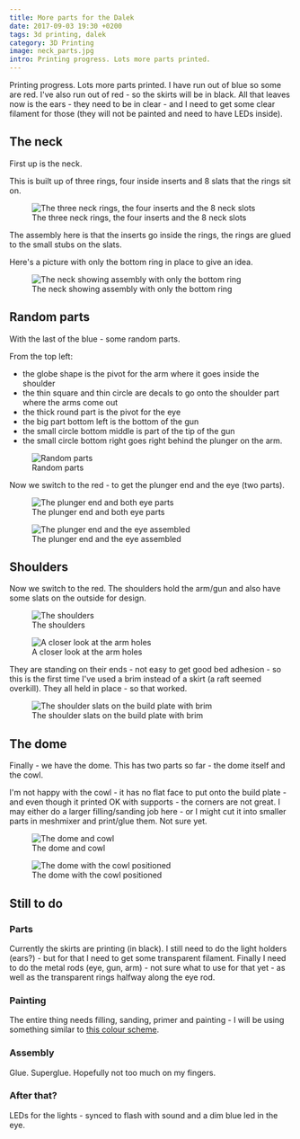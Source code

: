 ```yaml
---
title: More parts for the Dalek
date: 2017-09-03 19:30 +0200
tags: 3d printing, dalek
category: 3D Printing
image: neck_parts.jpg
intro: Printing progress. Lots more parts printed.
---
```


Printing progress. Lots more parts printed. I have run out of blue so some are red. I've also run out of red - so the skirts will be in black. All that leaves now is the ears - they need to be in clear - and I need to get some clear filament for those (they will not be painted and need to have LEDs inside).

## The neck

First up is the neck.

This is built up of three rings, four inside inserts and 8 slats that the rings sit on.

<figure class="figure w-100 text-center">
  <img class="figure-img img-fluid rounded" src="/images/posts/2017/09/neck_parts.jpg" title="The three neck rings, the four inserts and the 8 neck slots" alt="The three neck rings, the four inserts and the 8 neck slots"/>
  <figcaption class="figure-caption">The three neck rings, the four inserts and the 8 neck slots</figcaption>
</figure>

The assembly here is that the inserts go inside the rings, the rings are glued to the small stubs on the slats.

Here's a picture with only the bottom ring in place to give an idea.

<figure class="figure w-100 text-center">
  <img class="figure-img img-fluid rounded" src="/images/posts/2017/09/neck_assembled.jpg" title="The neck showing assembly with only the bottom ring" alt="The neck showing assembly with only the bottom ring"/>
  <figcaption class="figure-caption">The neck showing assembly with only the bottom ring</figcaption>
</figure>

## Random parts

With the last of the blue - some random parts.

From the top left:

- the globe shape is the pivot for the arm where it goes inside the shoulder
- the thin square and thin circle are decals to go onto the shoulder part where the arms come out
- the thick round part is the pivot for the eye
- the big part bottom left is the bottom of the gun
- the small circle bottom middle is part of the tip of the gun
- the small circle bottom right goes right behind the plunger on the arm.

<figure class="figure w-100 text-center">
  <img class="figure-img img-fluid rounded" src="/images/posts/2017/09/03-parts.jpg" title="Random parts" alt="Random parts"/>
  <figcaption class="figure-caption">Random parts</figcaption>
</figure>

Now we switch to the red - to get the plunger end and the eye (two parts).

<figure class="figure w-100 text-center">
  <img class="figure-img img-fluid rounded" src="/images/posts/2017/09/plunger_and_eye.jpg" title="The plunger end and both eye parts" alt="The plunger end and both eye parts"/>
  <figcaption class="figure-caption">The plunger end and both eye parts</figcaption>
</figure>

<figure class="figure w-100 text-center">
  <img class="figure-img img-fluid rounded" src="/images/posts/2017/09/plunger_and_eye_assembled.jpg" title="The plunger end and the eye assembled" alt="The plunger end and the eye assembled"/>
  <figcaption class="figure-caption">The plunger end and the eye assembled</figcaption>
</figure>

## Shoulders

Now we switch to the red. The shoulders hold the arm/gun and also have some slats on the outside for design.

<figure class="figure w-100 text-center">
  <img class="figure-img img-fluid rounded" src="/images/posts/2017/09/shoulders.jpg" title="The shoulders" alt="The shoulders"/>
  <figcaption class="figure-caption">The shoulders</figcaption>
</figure>

<figure class="figure w-100 text-center">
  <img class="figure-img img-fluid rounded" src="/images/posts/2017/09/shoulders_showing_arm_holes.jpg" title="A closer look at the arm holes" alt="A closer look at the arm holes"/>
  <figcaption class="figure-caption">A closer look at the arm holes</figcaption>
</figure>

They are standing on their ends - not easy to get good bed adhesion - so this is the first time I've used a brim instead of a skirt (a raft seemed overkill). They all held in place - so that worked.

<figure class="figure w-100 text-center">
  <img class="figure-img img-fluid rounded" src="/images/posts/2017/09/shoulder_slats.jpg" title="The shoulder slats on the build plate with brim" alt="The shoulder slats on the build plate with brim"/>
  <figcaption class="figure-caption">The shoulder slats on the build plate with brim</figcaption>
</figure>

## The dome

Finally - we have the dome. This has two parts so far - the dome itself and the cowl.

I'm not happy with the cowl - it has no flat face to put onto the build plate - and even though it printed OK with supports - the corners are not great. I may either do a larger filling/sanding job here - or I might cut it into smaller parts in meshmixer and print/glue them. Not sure yet.

<figure class="figure w-100 text-center">
  <img class="figure-img img-fluid rounded" src="/images/posts/2017/09/dome_and_cowl.jpg" title="The dome and cowl" alt="The dome and cowl"/>
  <figcaption class="figure-caption">The dome and cowl</figcaption>
</figure>

<figure class="figure w-100 text-center">
  <img class="figure-img img-fluid rounded" src="/images/posts/2017/09/dome_and_cowl_assembled.jpg" title="The dome with the cowl positioned" alt="The dome with the cowl positioned"/>
  <figcaption class="figure-caption">The dome with the cowl positioned</figcaption>
</figure>

## Still to do

### Parts

Currently the skirts are printing (in black). I still need to do the light holders (ears?) - but for that I need to get some transparent filament. Finally I need to do the metal rods (eye, gun, arm) - not sure what to use for that yet - as well as the transparent rings halfway along the eye rod.

### Painting

The entire thing needs filling, sanding, primer and painting - I will be using something similar to [this colour scheme](http://www.thedoctorwhosite.co.uk/dalek/types/19-time-war-daleks/).

### Assembly

Glue. Superglue. Hopefully not too much on my fingers.

### After that?

LEDs for the lights - synced to flash with sound and a dim blue led in the eye.
